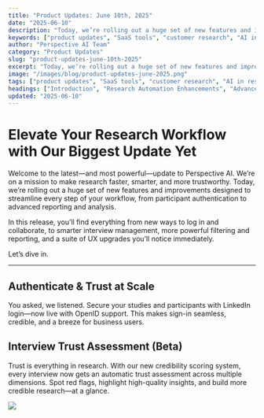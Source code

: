 ```yaml
---
title: "Product Updates: June 10th, 2025"
date: "2025-06-10"
description: "Today, we’re rolling out a huge set of new features and improvements designed to streamline every step of your workflow, from participant authentication to advanced reporting and analysis."
keywords: ["product updates", "SaaS tools", "customer research", "AI in research", "automation", "analytics", "B2B SaaS", "customer feedback"]
author: "Perspective AI Team"
category: "Product Updates"
slug: "product-updates-june-10th-2025"
excerpt: "Today, we’re rolling out a huge set of new features and improvements designed to streamline every step of your workflow, from participant authentication to advanced reporting and analysis."
image: "/images/blog/product-updates-june-2025.png"
tags: ["product updates", "SaaS tools", "customer research", "AI in research", "B2B SaaS", "customer feedback"]
headings: ["Introduction", "Research Automation Enhancements", "Advanced Analytics Features", "User Experience Improvements", "Looking Ahead"]
updated: "2025-06-10"
---
```


# Elevate Your Research Workflow with Our Biggest Update Yet
Welcome to the latest—and most powerful—update to Perspective AI. We’re on a mission to make research faster, smarter, and more trustworthy. Today, we’re rolling out a huge set of new features and improvements designed to streamline every step of your workflow, from participant authentication to advanced reporting and analysis.

In this release, you’ll find everything from new ways to log in and collaborate, to smarter interview management, more powerful filtering and reporting, and a suite of UX upgrades you’ll notice immediately.

Let’s dive in.

---
## Authenticate & Trust at Scale
You asked, we listened. Secure your studies and participants with LinkedIn login—now live with OpenID support. This makes sign-in seamless, credible, and a breeze for business users.

## Interview Trust Assessment (Beta)
Trust is everything in research. With our new credibility scoring system, every interview now gets an automatic trust assessment across multiple dimensions. Spot red flags, highlight high-quality insights, and build more credible research—at a glance.

<img src="/images/blog/trust-assesment.gif">
